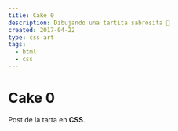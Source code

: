 ```yaml
---
title: Cake 0
description: Dibujando una tartita sabrosita 🎂
created: 2017-04-22
type: css-art
tags:
  - html
  - css
---
```


# Cake 0

Post de la tarta en **CSS**.
